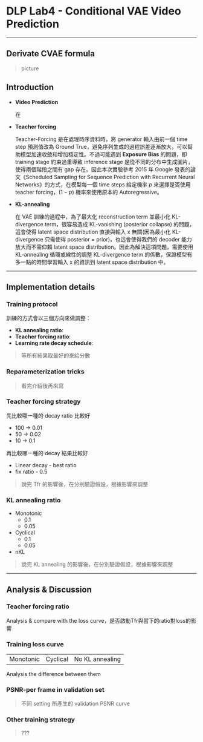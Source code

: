 # DLP Lab4 - Conditional VAE Video Prediction

---

## Derivate CVAE formula

> picture

## Introduction

- **Video Prediction**
  
    在 

- **Teacher forcing**

    Teacher-Forcing 是在處理時序資料時，將 generator 輸入由前一個 time step 預測值改為 Ground True，避免序列生成的過程誤差逐漸放大，可以幫助模型加速收斂和增加穩定性。不過可能遇到 **Exposure Bias** 的問題，即 training stage 約束過重導致 inference stage 是從不同的分布中生成圖片，使得兩個階段之間有 gap 存在。因此本次實驗參考 2015 年 Google 發表的論文《Scheduled Sampling for Sequence Prediction with Recurrent Neural Networks》的方式，在模型每一個 time steps 給定機率 $p$ 來選擇是否使用 teacher forcing，$(1-p)$ 機率來使用原本的 Autoregressive。

- **KL-annealing**

    在 VAE 訓練的過程中，為了最大化 reconstruction term 並最小化 KL-divergence term，很容易造成 KL-vanishing (posterior collapse) 的問題，這會使得 latent space distribution 直接與輸入 x 無關(因為最小化 KL-divergence 只需使得 posterior = prior)，也這會使得我們的 decoder 能力放大而不需仰賴 latent space distribution。因此為解決這項問題，需要使用 KL-annealing 循環或線性的調整 KL-divergence term 的係數，保證模型有多一點的時間學習輸入 x 的資訊到 latent space distribution 中。

---

## Implementation details

### Training protocol

訓練的方式會以三個方向來做調整：
- **KL annealing ratio**: 
- **Teacher forcing ratio**: 
- **Learning rate decay schedule**: 
  
> 等所有結果取最好的來給分數

### Reparameterization tricks

> 看完介紹後再來寫

### Teacher forcing strategy

先比較哪一種的 decay ratio 比較好
- 100   -> 0.01
- 50    -> 0.02
- 10    -> 0.1

再比較哪一種的 decay 結果比較好
- Linear decay - best ratio
- fix ratio - 0.5

> 說完 Tfr 的影響後，在分別驗證假設，根據影響來調整

### KL annealing ratio

- Monotonic
  - 0.1
  - 0.05
- Cyclical
  - 0.1
  - 0.05
- nKL

> 說完 KL annealing 的影響後，在分別驗證假設，根據影響來調整

---

## Analysis & Discussion

### Teacher forcing ratio

Analysis & compare with the loss curve，是否啟動Tfr與當下的ratio對loss的影響

### Training loss curve

|           |          |                 |
|   :---:   |   :---:  |      :---:      |
| Monotonic | Cyclical | No KL annealing |

Analysis the difference between them

### PSNR-per frame in validation set

> 不同 setting 所產生的 validation PSNR curve

### Other training strategy

> ???